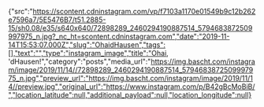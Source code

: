 {"src":"https://scontent.cdninstagram.com/vp/f7103a1170e01549b9c12b262e7596a7/5E5476B7/t51.2885-15/sh0.08/e35/s640x640/72898289_2460294190887514_5794683872509997975_n.jpg?_nc_ht=scontent.cdninstagram.com","date":"2019-11-14T15:53:07.000Z","slug":"OhaidHausen","tags":[],"text":"","type":"instagram_image","title":"Ohai, 'dHausen!","category":"posts","media_url":"https://img.bascht.com/instagram/image/2019/11/14//72898289_2460294190887514_5794683872509997975_n.jpg","preview_url":"https://img.bascht.com/instagram/image/2019/11/14//preview.jpg","original_url":"https://www.instagram.com/p/B42gBcMoBiB/","location_latitude":null,"additional_payload":null,"location_longitude":null}